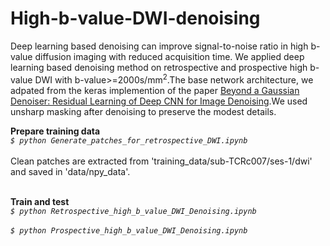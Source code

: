 # High-b-value-DWI-denoising
Deep learning based denoising can improve signal-to-noise ratio in high b-value diffusion imaging with reduced acquisition time. We applied deep learning based denoising method on retrospective and prospective high b-value DWI with b-value>=2000s/mm<sup>2</sup>.The base network architecture, we adpated from the  keras implemention of the paper [Beyond a Gaussian Denoiser: Residual Learning of Deep CNN for Image Denoising](https://ieeexplore.ieee.org/abstract/document/7839189).We used unsharp masking after denoising to preserve the modest details.

**Prepare training data**<br />
_`$ python Generate_patches_for_retrospective_DWI.ipynb`_<br /><br />
Clean patches are extracted from 'training_data/sub-TCRc007/ses-1/dwi' and saved in  'data/npy_data'.<br /><br />

**Train and test**<br />
_`$ python Retrospective_high_b_value_DWI_Denoising.ipynb`_ <br /><br />
_`$ python Prospective_high_b_value_DWI_Denoising.ipynb`_ <br /><br />


